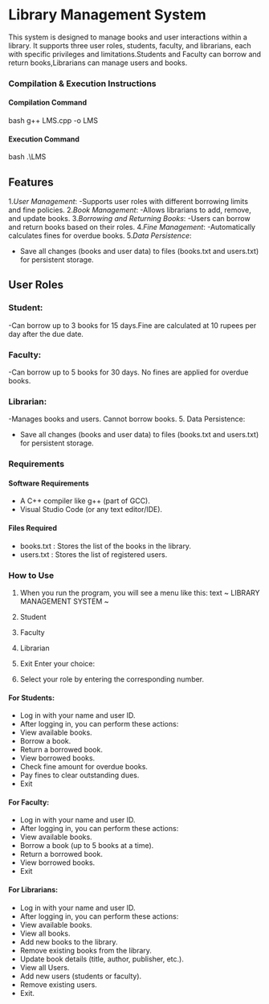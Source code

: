 # Library Management System

This system is designed to manage books and user interactions within a library. It supports three user roles, students, faculty, and librarians, each with specific privileges and limitations.Students and Faculty can borrow and return books,Librarians can manage users and books.


### Compilation & Execution Instructions

#### Compilation Command
bash
g++ LMS.cpp -o LMS

#### Execution Command
bash
.\LMS 


## Features

1.*User Management*:
-Supports user roles with different borrowing limits and fine policies.
2.*Book Management*:
-Allows librarians to add, remove, and update books.
3.*Borrowing and Returning Books*:
-Users can borrow and return books based on their roles.
4.*Fine Management*:
-Automatically calculates fines for overdue books.
5.*Data Persistence*:
- Save all changes (books and user data) to files (books.txt and users.txt) for persistent storage.


## User Roles
### Student:
-Can borrow up to 3 books for 15 days.Fine are calculated at 10 rupees per day after the due date.
### Faculty:
-Can borrow up to 5 books for 30 days. No fines are applied for overdue books.
### Librarian:
-Manages books and users. Cannot borrow books.
5. Data Persistence:
- Save all changes (books and user data) to files (books.txt and users.txt) for persistent storage.


### Requirements

#### Software Requirements
- A C++ compiler like g++ (part of GCC).
- Visual Studio Code (or any text editor/IDE).
#### Files Required
- books.txt : Stores the list of the books in the library.
- users.txt : Stores the list of registered users.


### How to Use
1. When you run the program, you will see a menu like this:
text
~ LIBRARY MANAGEMENT SYSTEM ~
1. Student
2. Faculty
3. Librarian
4. Exit
Enter your choice:

2. Select your role by entering the corresponding number.

#### For Students:
- Log in with your name and user ID.
- After logging in, you can perform these actions:
 - View available books.
 - Borrow a book.
 - Return a borrowed book.
 - View borrowed books.
 - Check fine amount for overdue books.
 - Pay fines to clear outstanding dues.
 - Exit

#### For Faculty:
- Log in with your name and user ID.
- After logging in, you can perform these actions:
 - View available books.
 - Borrow a book (up to 5 books at a time).
 - Return a borrowed book.
 - View borrowed books.
 - Exit

#### For Librarians:
- Log in with your name and user ID.
- After logging in, you can perform these actions:
 - View available books.
 - View all books.
 - Add new books to the library.
 - Remove existing books from the library.
 - Update book details (title, author, publisher, etc.).
 - View all Users.
 - Add new users (students or faculty).
 - Remove existing users.
 - Exit.

 
